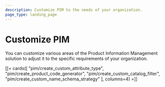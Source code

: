 ```yaml
---
description: Customize PIM to the needs of your organization.
page_type: landing_page
---
```


# Customize PIM

You can customize various areas of the Product Information Management solution to adjust it to the specific requirements of your organization.

[[= cards([
    "pim/create_custom_attribute_type",
    "pim/create_product_code_generator",
    "pim/create_custom_catalog_filter",
    "pim/create_custom_name_schema_strategy"
], columns=4) =]]
